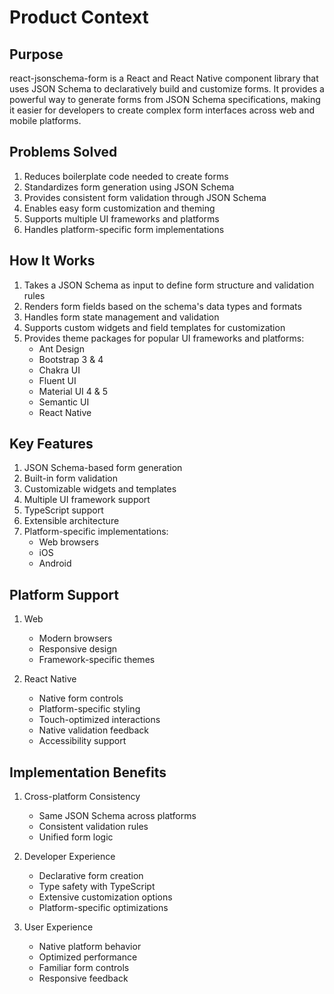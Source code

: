 # Product Context

## Purpose
react-jsonschema-form is a React and React Native component library that uses JSON Schema to declaratively build and customize forms. It provides a powerful way to generate forms from JSON Schema specifications, making it easier for developers to create complex form interfaces across web and mobile platforms.

## Problems Solved
1. Reduces boilerplate code needed to create forms
2. Standardizes form generation using JSON Schema
3. Provides consistent form validation through JSON Schema
4. Enables easy form customization and theming
5. Supports multiple UI frameworks and platforms
6. Handles platform-specific form implementations

## How It Works
1. Takes a JSON Schema as input to define form structure and validation rules
2. Renders form fields based on the schema's data types and formats
3. Handles form state management and validation
4. Supports custom widgets and field templates for customization
5. Provides theme packages for popular UI frameworks and platforms:
   - Ant Design
   - Bootstrap 3 & 4
   - Chakra UI
   - Fluent UI
   - Material UI 4 & 5
   - Semantic UI
   - React Native

## Key Features
1. JSON Schema-based form generation
2. Built-in form validation
3. Customizable widgets and templates
4. Multiple UI framework support
5. TypeScript support
6. Extensible architecture
7. Platform-specific implementations:
   - Web browsers
   - iOS
   - Android

## Platform Support
1. Web
   - Modern browsers
   - Responsive design
   - Framework-specific themes

2. React Native
   - Native form controls
   - Platform-specific styling
   - Touch-optimized interactions
   - Native validation feedback
   - Accessibility support

## Implementation Benefits
1. Cross-platform Consistency
   - Same JSON Schema across platforms
   - Consistent validation rules
   - Unified form logic

2. Developer Experience
   - Declarative form creation
   - Type safety with TypeScript
   - Extensive customization options
   - Platform-specific optimizations

3. User Experience
   - Native platform behavior
   - Optimized performance
   - Familiar form controls
   - Responsive feedback
